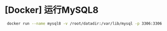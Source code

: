 # [Docker] 运行MySQL8

```bash
 docker run --name mysql8 -v /root/datadir:/var/lib/mysql -p 3306:3306 -e MYSQL_ROOT_PASSWORD=mypassword -d mysql:8.0.11
```
